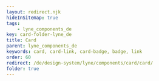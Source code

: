 ```yaml
---
layout: redirect.njk
hideInSitemap: true
tags: 
    - lyne_components_de
key: card-folder-lyne_de
title: Card
parent: lyne_components_de
keywords: card, card-link, card-badge, badge, link
order: 60
redirect: /de/design-system/lyne/components/card/card/
folder: true
---
```

